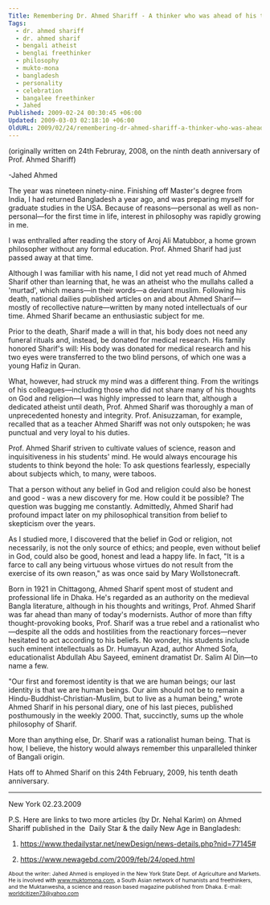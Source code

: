 ```yaml
---
Title: Remembering Dr. Ahmed Shariff - A thinker who was ahead of his time
Tags:
  - dr. ahmed shariff
  - dr. ahmed sharif
  - bengali atheist
  - benglai freethinker
  - philosophy
  - mukto-mona
  - bangladesh
  - personality
  - celebration
  - bangalee freethinker
  - Jahed
Published: 2009-02-24 00:30:45 +06:00
Updated: 2009-03-03 02:18:10 +06:00
OldURL: 2009/02/24/remembering-dr-ahmed-shariff-a-thinker-who-was-ahead-of-his-time/
---
```


(originally written on 24th Februray, 2008, on the ninth death anniversary of Prof. Ahmed Shariff)

-Jahed Ahmed

The year was nineteen ninety-nine. Finishing off Master's degree from India, I had returned Bangladesh a year ago, and was preparing myself for graduate studies in the USA. Because of reasons—personal as well as non-personal—for the first time in life, interest in philosophy was rapidly growing in me.

I was enthralled after reading the story of Aroj Ali Matubbor, a home grown philosopher without any formal education. Prof. Ahmed Sharif had just passed away at that time.

Although I was familiar with his name, I did not yet read much of Ahmed Sharif other than learning that, he was an atheist who the mullahs called a 'murtad', which means—in their words—a deviant muslim. Following his death, national dailies published articles on and about Ahmed Sharif—mostly of recollective nature—written by many noted intellectuals of our time. Ahmed Sharif became an enthusiastic subject for me.

Prior to the death, Sharif made a will in that, his body does not need any funeral rituals and, instead, be donated for medical research. His family honored Sharif's will: His body was donated for medical research and his two eyes were transferred to the two blind persons, of which one was a young Hafiz in Quran.

What, however, had struck my mind was a different thing. From the writings of his colleagues—including those who did not share many of his thoughts on God and religion—I was highly impressed to learn that, although a dedicated atheist until death, Prof. Ahmed Sharif was thoroughly a man of unprecedented honesty and integrity. Prof. Anisuzzaman, for example, recalled that as a teacher Ahmed Shariff was not only outspoken; he was punctual and very loyal to his duties.

Prof. Ahmed Sharif striven to cultivate values of science, reason and inquisitiveness in his students' mind. He would always encourage his students to think beyond the hole: To ask questions fearlessly, especially about subjects which, to many, were taboos.

That a person without any belief in God and religion could also be honest and good - was a new discovery for me. How could it be possible? The question was bugging me constantly. Admittedly, Ahmed Sharif had profound impact later on my philosophical transition from belief to skepticism over the years.

As I studied more, I discovered that the belief in God or religion, not necessarily, is not the only source of ethics; and people, even without belief in God, could also be good, honest and lead a happy life. In fact, "It is a farce to call any being virtuous whose virtues do not result from the exercise of its own reason," as was once said by Mary Wollstonecraft.

Born in 1921 in Chittagong, Ahmed Sharif spent most of student and professional life in Dhaka. He's regarded as an authority on the medieval Bangla literature, although in his thoughts and writings, Prof. Ahmed Sharif was far ahead than many of today's modernists. Author of more than fifty thought-provoking books, Prof. Sharif was a true rebel and a rationalist who—despite all the odds and hostilities from the reactionary forces—never hesitated to act according to his beliefs. No wonder, his students include such eminent intellectuals as Dr. Humayun Azad, author Ahmed Sofa, educationalist Abdullah Abu Sayeed, eminent dramatist Dr. Salim Al Din—to name a few.

"Our first and foremost identity is that we are human beings; our last identity is that we are human beings. Our aim should not be to remain a Hindu-Buddhist-Christian-Muslim, but to live as a human being," wrote Ahmed Sharif in his personal diary, one of his last pieces, published posthumously in the weekly 2000. That, succinctly, sums up the whole philosophy of Sharif.

More than anything else, Dr. Sharif was a rationalist human being. That is how, I believe, the history would always remember this unparalleled thinker of Bangali origin.

Hats off to Ahmed Sharif on this 24th February, 2009, his tenth death anniversary.

-------

New York
02.23.2009

P.S. Here are links to two more articles (by Dr. Nehal Karim) on Ahmed Shariff published in the  Daily Star &amp; the daily New Age in Bangladesh:

1. https://www.thedailystar.net/newDesign/news-details.php?nid=77145#

2. https://www.newagebd.com/2009/feb/24/oped.html

<span style="font-size: 8pt;">About the writer: Jahed Ahmed is employed in the New York State Dept. of Agriculture and Markets. He is involved <span style="color: black;">with <a href="https://muktomona.com/"><span style="color: black;">www.muktomona.com</span></a>, a South Asian network of humanists and freethinkers, and the Muktanwesha, a science and reason based magazine published from Dhaka. E-mail: <a href="mailto:worldcitizen73@yahoo.com"><span style="color: black;">worldcitizen73@yahoo.com</span></a></span></span>
